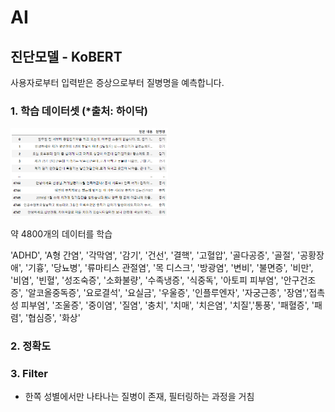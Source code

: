 # AI

## 진단모델 - KoBERT

사용자로부터 입력받은 증상으로부터 질병명을 예측합니다.

### 1. 학습 데이터셋 (*출처: 하이닥)

<img src="/img/csv.png" alt="csv" style="width: 50%;">

약 4800개의 데이터를 학습

'ADHD', 'A형 간염', '각막염', '감기', '건선', '결핵', '고혈압', '골다공증', '골절', '공황장애', '기흉',
 '당뇨병', '류마티스 관절염', '목 디스크', '방광염', '변비', '불면증', '비만', '비염', '빈혈', '성조숙증', '소화불량', '수족냉증', '식중독',
 '아토피 피부염', '안구건조증', '알코올중독증', '요로결석', '요실금', '우울증', '인플루엔자', '자궁근종', '장염','접촉성 피부염', 
 '조울증', '중이염', '질염', '충치', '치매', '치은염', '치질','통풍', '패혈증', '패렴', '협심증', '화상'
 
### 2. 정확도

### 3. Filter

* 한쪽 성별에서만 나타나는 질병이 존재, 필터링하는 과정을 거침

